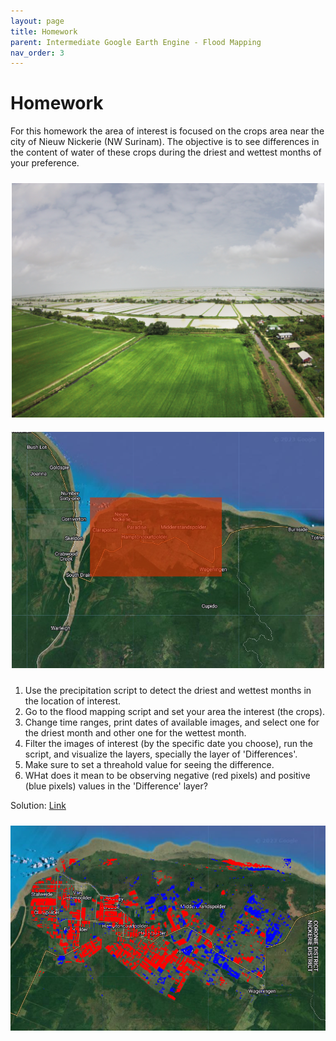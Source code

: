 ```yaml
---
layout: page
title: Homework
parent: Intermediate Google Earth Engine - Flood Mapping
nav_order: 3
---
```


# Homework



For this homework the area of interest is focused on the crops area near the city of Nieuw Nickerie (NW Surinam). The objective is to see differences in the content of water of these crops during the driest and wettest months of your preference.

<p align="center">
<img src="../images/flood/T6_3_00.png" vspace="10" width="500">
<img src="../images/flood/T6_3_01.png" vspace="10" width="500">
</p>


1. Use the precipitation script to detect the driest and wettest months in the location of interest.
2. Go to the flood mapping script and set your area the interest (the crops).
3. Change time ranges, print dates of available images, and select one for the driest month and other one for the wettest month.
4. Filter the images of interest (by the specific date you choose), run the script, and visualize the layers, specially the layer of 'Differences'.
5. Make sure to set a threahold value for seeing the difference.
6. WHat does it mean to be observing negative (red pixels) and positive (blue pixels) values in the 'Difference' layer?

Solution: [Link](https://code.earthengine.google.com/f8f629b07ae7a56769db5d1ab40b4e1f)

<p align="center">
<img src="../images/flood/T6_3_02.png" vspace="10" width="700">
</p>
